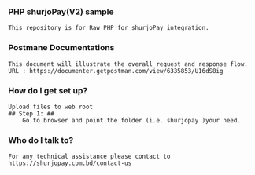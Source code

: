 ### PHP shurjoPay(V2) sample ###
	This repository is for Raw PHP for shurjoPay integration.
	
### Postmane Documentations

    This document will illustrate the overall request and response flow.
    URL : https://documenter.getpostman.com/view/6335853/U16dS8ig	
	
	
### How do I get set up? ###
	Upload files to web root
	## Step 1: ##
		Go to browser and point the folder (i.e. shurjopay )your need.

### Who do I talk to? ###
	For any technical assistance please contact to https://shurjopay.com.bd/contact-us
